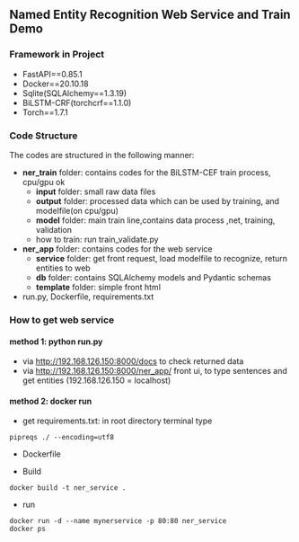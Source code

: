 ## Named Entity Recognition Web Service and Train Demo  
### Framework  in Project 
+ FastAPI==0.85.1
+ Docker==20.10.18
+ Sqlite(SQLAlchemy==1.3.19)
+ BiLSTM-CRF(torchcrf==1.1.0)
+ Torch==1.7.1

### Code Structure
The codes are structured in the following manner:
+ **ner_train** folder: contains codes for the BiLSTM-CEF train process, cpu/gpu ok
    + **input** folder: small raw data files 
    + **output** folder: processed data which can be used by training, and modelfile(on cpu/gpu) 
    + **model** folder: main train line,contains data process ,net, training, validation
    + how to train: run train_validate.py
+ **ner_app** folder: contains codes for the web service
    + **service** folder: get front request, load modelfile to recognize, return entities to web
    + **db** folder: contains SQLAlchemy models and Pydantic schemas
    + **template** folder: simple front html
+ run.py, Dockerfile, requirements.txt

### How to get web service
#### method 1: python run.py
+ via http://192.168.126.150:8000/docs to check returned data
+ via http://192.168.126.150:8000/ner_app/ front ui, to type sentences and get entities
      (192.168.126.150 = localhost)
#### method 2: docker run
+ get requirements.txt: in root directory terminal type 
```shell script
pipreqs ./ --encoding=utf8 
```   

+ Dockerfile  

+ Build  
```shell script
docker build -t ner_service .
```

+ run
```shell script
docker run -d --name mynerservice -p 80:80 ner_service  
docker ps
```



